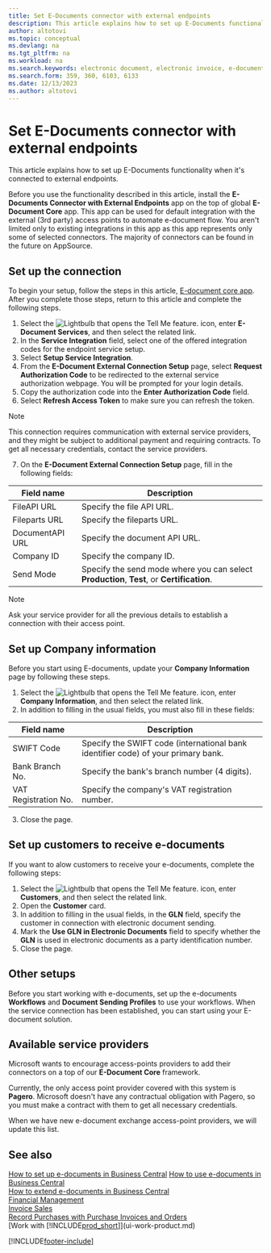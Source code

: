 ```yaml
---
title: Set E-Documents connector with external endpoints
description: This article explains how to set up E-Documents functionality when it's connected to external endpoints.
author: altotovi
ms.topic: conceptual
ms.devlang: na
ms.tgt_pltfrm: na
ms.workload: na
ms.search.keywords: electronic document, electronic invoice, e-document, e-invoice, access-point, endpoint
ms.search.form: 359, 360, 6103, 6133
ms.date: 12/13/2023
ms.author: altotovi
---
```


# Set E-Documents connector with external endpoints 

This article explains how to set up E-Documents functionality when it's connected to external endpoints.

Before you use the functionality described in this article, install the **E-Documents Connector with External Endpoints** app on the top of global **E-Document Core** app. This app can be used for default integration with the external (3rd party) access points to automate e-document flow. You aren't limited only to existing integrations in this app as this app represents only some of selected connectors. The majority of connectors can be found in the future on AppSource.  

## Set up the connection  

To begin your setup, follow the steps in this article, [E-document core app](finance-how-setup-edocuments.md). After you complete those steps, return to this article and complete the following steps.

1. Select the ![Lightbulb that opens the Tell Me feature.](media/ui-search/search_small.png "Tell me what you want to do") icon, enter **E-Document Services**, and then select the related link.  
2. In the **Service Integration** field, select one of the offered integration codes for the endpoint service setup.  
3. Select **Setup Service Integration**.    
4. From the **E-Document External Connection Setup** page, select **Request Authorization Code** to be redirected to the external service authorization webpage. You will be prompted for your login details.
5. Copy the authorization code into the **Enter Authorization Code** field.
6. Select **Refresh Access Token** to make sure you can refresh the token. 

> [!NOTE]
> This connection requires communication with external service providers, and they might be subject to additional payment and requiring contracts. To get all necessary credentials, contact the service providers.

7. On the **E-Document External Connection Setup** page, fill in the following fields:

| Field name | Description |
|--------|---------------------------|
| FileAPI URL | Specify the file API URL. |
| Fileparts URL | Specify the fileparts URL. |
| DocumentAPI URL | Specify the document API URL. |
| Company ID | Specify the company ID. |
| Send Mode | Specify the send mode where you can select **Production**, **Test**, or **Certification**. |

> [!NOTE]
> Ask your service provider for all the previous details to establish a connection with their access point.

## Set up Company information  

Before you start using E-documents, update your **Company Information** page by following these steps.  

1. Select the ![Lightbulb that opens the Tell Me feature.](media/ui-search/search_small.png "Tell me what you want to do") icon, enter **Company Information**, and then select the related link.  
2. In addition to filling in the usual fields, you must also fill in these fields:   

| Field name | Description |
|--------|---------------------------|
| SWIFT Code | Specify the SWIFT code (international bank identifier code) of your primary bank. |
| Bank Branch No. | Specify the bank's branch number (4 digits). |
| VAT Registration No. | Specify the company's VAT registration number. |

3. Close the page.  

## Set up customers to receive e-documents   

If you want to alow customers to receive your e-documents, complete the following steps:

1. Select the ![Lightbulb that opens the Tell Me feature.](media/ui-search/search_small.png "Tell me what you want to do") icon, enter **Customers**, and then select the related link.  
2. Open the **Customer** card.    
3. In addition to filling in the usual fields, in the **GLN** field, specify the customer in connection with electronic document sending.  
4. Mark the **Use GLN in Electronic Documents** field to specify whether the **GLN** is used in electronic documents as a party identification number. 
5. Close the page.  

## Other setups  

Before you start working with e-documents, set up the e-documents **Workflows** and **Document Sending Profiles** to use your workflows. When the service connection has been established, you can start using your E-document solution.  

## Available service providers 

Microsoft wants to encourage access-points providers to add their connectors on a top of our **E-Document Core** framework.

Currently, the only access point provider covered with this system is **Pagero**. Microsoft doesn't have any contractual obligation with Pagero, so you must make a contract with them to get all necessary credentials. 

When we have new e-document exchange access-point providers, we will update this list. 

## See also

[How to set up e-documents in Business Central](finance-how-setup-edocuments.md)
[How to use e-documents in Business Central](finance-how-use-edocuments.md)  
[How to extend e-documents in Business Central](/dynamics365/business-central/dev-itpro/developer/devenv-extend-edocuments)  
[Financial Management](finance.md)  
[Invoice Sales](sales-how-invoice-sales.md)  
[Record Purchases with Purchase Invoices and Orders](purchasing-how-record-purchases.md)  
[Work with [!INCLUDE[prod_short](includes/prod_short.md)]](ui-work-product.md)

[!INCLUDE[footer-include](includes/footer-banner.md)]
